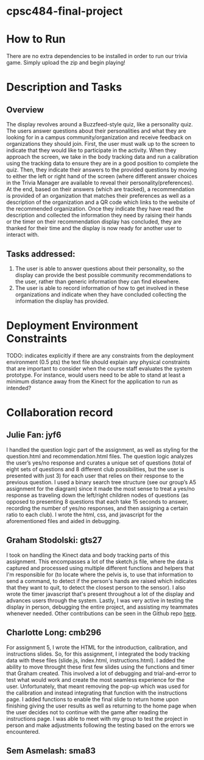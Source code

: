 # cpsc484-final-project

# How to Run
There are no extra dependencies to be installed in order to run our trivia game. Simply upload the zip and begin playing!

# Description and Tasks

## Overview

The display revolves around a Buzzfeed-style quiz, like a personality quiz. The users answer questions about their personalities and what they are looking for in a campus community/organization and receive feedback on organizations they should join. First, the user must walk up to the screen to indicate that they would like to participate in the activity.  When they approach the screen, we take in the body tracking data and run a calibration using the tracking data to ensure they are in a good position to complete the quiz. Then, they indicate their answers to the provided questions by moving to either the left or right hand of the screen (where different answer choices in the Trivia Manager are available to reveal their personality/preferences). At the end, based on their answers (which are tracked), a recommendation is provided of an organization that matches their preferences as well as a description of the organization and a QR code which links to the website of the recommended organization. Once they indicate they have read the description and collected the information they need by raising their hands or the timer on their recommendation display has concluded, they are thanked for their time and the display is now ready for another user to interact with.

## Tasks addressed:
01. The user is able to answer questions about their personality, so the display can provide the best possible community recommendations to the user, rather than generic information they can find elsewhere.
02. The user is able to record information of how to get involved in these organizations and indicate when they have concluded collecting the information the display has provided.

# Deployment Environment Constraints
TODO: indicates explicitly if there are any constraints from the deployment environment (0.5 pts)
the text file should explain any physical constraints that are important to consider when the course staff evaluates the system prototype. For instance, would users need to be able to stand at least a minimum distance away from the Kinect for the application to run as intended?

# Collaboration record 

## Julie Fan: jyf6
I handled the question logic part of the assignment, as well as styling for the question.html and recommendation.html files. The question logic analyzes the user’s yes/no response and curates a unique set of questions (total of eight sets of questions and 8 different club possibilities, but the user is presented with just 3) for each user that relies on their response to the previous question. I used a binary search tree structure (see our group’s A5 assignment for the diagram) since it made the most sense to treat a yes/no response as traveling down the left/right children nodes of questions (as opposed to presenting 8 questions that each take 15 seconds to answer, recording the number of yes/no responses, and then assigning a certain ratio to each club). I wrote the html, css, and javascript for the aforementioned files and aided in debugging. 

## Graham Stodolski: gts27
I took on handling the Kinect data and body tracking parts of this assignment. This encompasses a lot of the sketch.js file, where the data is captured and processed using multiple different functions and helpers that I'm responsible for (to locate where the pelvis is, to use that information to send a command, to detect if the person's hands are raised which indicates that they want to quit, to detect the closest person to the sensor). I also wrote the timer javascript that's present throughout a lot of the display and advances users through the system. Lastly, I was very active in testing the display in person, debugging the entire project, and assisting my teammates whenever needed. Other contributions can be seen in the Github repo [here](https://github.com/gstodolski/cpsc484-final-project/commits?author=gstodolski).

## Charlotte Long: cmb296
For assignment 5, I wrote the HTML for the introduction, calibration, and instructions slides. So, for this assignment, I integrated the body tracking data with these files (slide.js, index.html, instructions.html). I added the ability to move throught these first few slides using the functions and timer that Graham created. This involved a lot of debugging and trial-and-error to test what would work and create the most seamless experience for the user. Unfortunately, that meant removing the pop-up which was used for the calibration and instead integrating that function with the instructions page. I added functions to enable the final slide to return home upon finishing giving the user results as well as returning to the home page when the user decides not to continue with the game after reading the instructions page. I was able to meet with my group to test the project in person and make adjustments following the testing based on the errors we encountered. 

## Sem Asmelash: sma83
